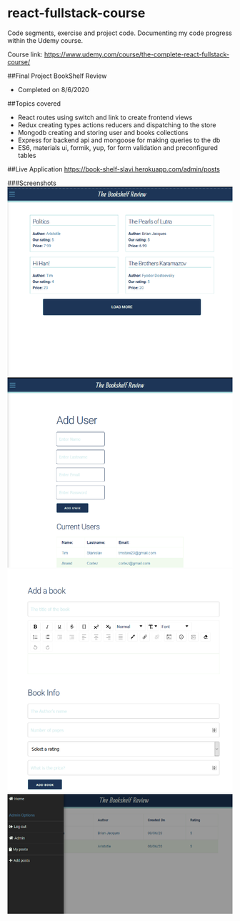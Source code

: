 # react-fullstack-course
 Code segments, exercise and project code.  Documenting my code progress within the Udemy course.

 Course link: https://www.udemy.com/course/the-complete-react-fullstack-course/
 
 ##Final Project BookShelf Review
  - Completed on 8/6/2020
 
 ##Topics covered
 - React routes using switch and link to create frontend views
 - Redux creating types actions reducers and dispatching to the store
 - Mongodb creating and storing user and books collections
 - Express for backend api and mongoose for making queries to the db
 - ES6, materials ui, formik, yup, for form validation and preconfigured tables
 
 ##Live Application
 https://book-shelf-slavi.herokuapp.com/admin/posts
 
 ###Screenshots
![Alt text](https://raw.githubusercontent.com/tmstani23/react-fullstack-course/master/bookshelf_app/screenshots/ss1.png)
![Alt text](https://raw.githubusercontent.com/tmstani23/react-fullstack-course/master/bookshelf_app/screenshots/ss2.png)
![Alt text](https://raw.githubusercontent.com/tmstani23/react-fullstack-course/master/bookshelf_app/screenshots/ss3.png)
![Alt text](https://raw.githubusercontent.com/tmstani23/react-fullstack-course/master/bookshelf_app/screenshots/ss4.png)

